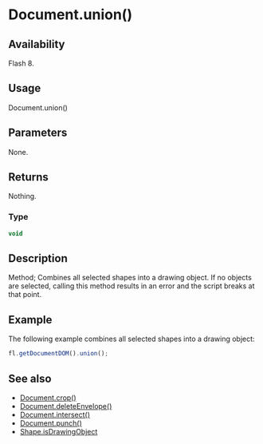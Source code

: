 # Document.union()

## Availability

Flash 8.

## Usage

Document.union()

## Parameters

None.

## Returns

Nothing.

### Type

```typescript
void
```

## Description

Method; Combines all selected shapes into a drawing object. If no objects are selected, calling this method results in an error and the script breaks at that point.

## Example

The following example combines all selected shapes into a drawing object:

```javascript
fl.getDocumentDOM().union();
```

## See also

- [Document.crop()](../Document_object/Document37.md)
- [Document.deleteEnvelope()](../Document_object/Document41.md)
- [Document.intersect()](../Document_object/Document97.md)
- [Document.punch()](../Document_object/Document230.md)
- [Shape.isDrawingObject](../Shape_object/Shape6.md)
